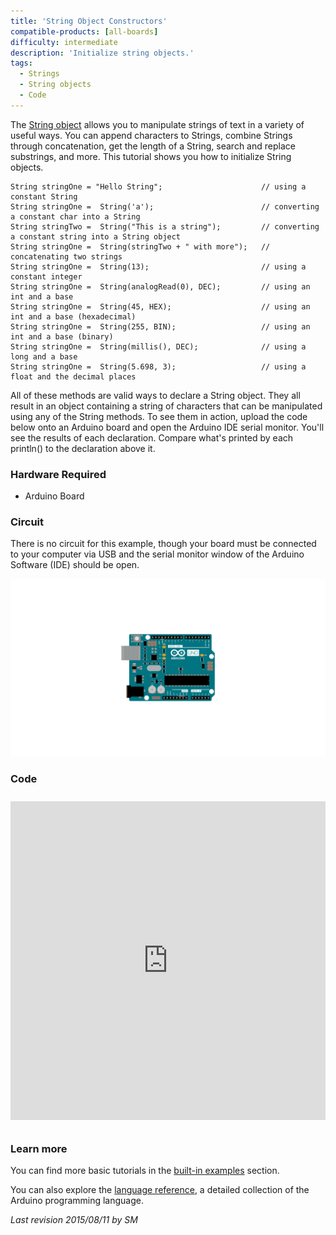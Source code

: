 ```yaml
---
title: 'String Object Constructors'
compatible-products: [all-boards]
difficulty: intermediate
description: 'Initialize string objects.'
tags: 
  - Strings
  - String objects
  - Code
---
```


The [String object](https://www.arduino.cc/en/Reference/StringObject) allows you to manipulate strings of text in a variety of useful ways. You can append characters to Strings, combine Strings through concatenation, get the length of a String, search and replace substrings, and more.  This tutorial shows you how to initialize String objects.

```arduino
String stringOne = "Hello String";                      // using a constant String
String stringOne =  String('a');                        // converting a constant char into a String
String stringTwo =  String("This is a string");         // converting a constant string into a String object
String stringOne =  String(stringTwo + " with more");   // concatenating two strings
String stringOne =  String(13);                         // using a constant integer
String stringOne =  String(analogRead(0), DEC);         // using an int and a base
String stringOne =  String(45, HEX);                    // using an int and a base (hexadecimal)
String stringOne =  String(255, BIN);                   // using an int and a base (binary)
String stringOne =  String(millis(), DEC);              // using a long and a base
String stringOne =  String(5.698, 3);                   // using a float and the decimal places
```

All of these methods are valid ways to declare a String object.  They all result in an object containing a string of characters that can be manipulated using any of the String methods. To see them in action, upload the code below onto an Arduino board and open the Arduino IDE serial monitor.  You'll see the results of each declaration. Compare what's printed by each println() to the declaration above it.

### Hardware Required

- Arduino Board

### Circuit

There is no circuit for this example, though your board must be connected to your computer via USB and the serial monitor window of the Arduino Software (IDE) should be open.

![](assets/circuit.png)


### Code

<iframe src='https://create.arduino.cc/example/builtin/08.Strings%5CStringConstructors/StringConstructors/preview?embed&snippet' style='height:510px;width:100%;margin:10px 0' frameborder='0'></iframe>

### Learn more

You can find more basic tutorials in the [built-in examples](/built-in-examples) section.

You can also explore the [language reference](https://www.arduino.cc/reference/en/), a detailed collection of the Arduino programming language.

*Last revision 2015/08/11 by SM*